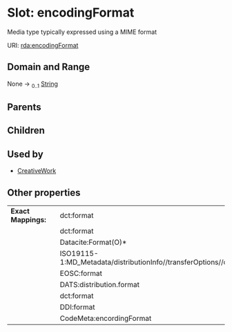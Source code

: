 
# Slot: encodingFormat


Media type typically expressed using a MIME format

URI: [rda:encodingFormat](https://example.org/rda/encodingFormat)


## Domain and Range

None &#8594;  <sub>0..1</sub> [String](types/String.md)

## Parents


## Children


## Used by

 * [CreativeWork](CreativeWork.md)

## Other properties

|  |  |  |
| --- | --- | --- |
| **Exact Mappings:** | | dct:format |
|  | | dct:format |
|  | | Datacite:Format(O)* |
|  | | ISO19115-1:MD_Metadata/distributionInfo//transferOptions//distributionFormat//medium//name |
|  | | EOSC:format |
|  | | DATS:distribution.format |
|  | | dct:format |
|  | | DDI:format |
|  | | CodeMeta:encordingFormat |

